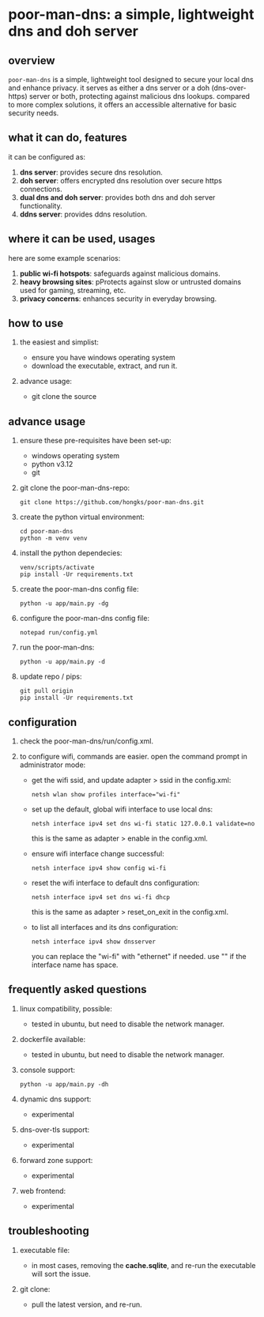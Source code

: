 # poor-man-dns: a simple, lightweight dns and doh server


## overview

`poor-man-dns` is a simple, lightweight tool designed to secure your local dns and enhance privacy.
it serves as either a dns server or a doh (dns-over-https) server or both, protecting against malicious dns lookups.
compared to more complex solutions, it offers an accessible alternative for basic security needs.


## what it can do, features

it can be configured as:
1. **dns server**: provides secure dns resolution.
2. **doh server**: offers encrypted dns resolution over secure https connections.
3. **dual dns and doh server**: provides both dns and doh server functionality.
4. **ddns server**: provides ddns resolution.

## where it can be used, usages

here are some example scenarios:
1. **public wi-fi hotspots**: safeguards against malicious domains.
2. **heavy browsing sites**: pProtects against slow or untrusted domains used for gaming, streaming, etc.
3. **privacy concerns**: enhances security in everyday browsing.


## how to use

1. the easiest and simplist:
   * ensure you have windows operating system
   * download the executable, extract, and run it.

2. advance usage:
   * git clone the source


## advance usage

1. ensure these pre-requisites have been set-up:
   * windows operating system
   * python v3.12
   * git

2. git clone the poor-man-dns-repo:
   ```
   git clone https://github.com/hongks/poor-man-dns.git
   ```

3. create the python virtual environment:
   ```
   cd poor-man-dns
   python -m venv venv
   ```

4. install the python dependecies:
   ```
   venv/scripts/activate
   pip install -Ur requirements.txt
   ```

5. create the poor-man-dns config file:
   ```
   python -u app/main.py -dg
   ```

6. configure the poor-man-dns config file:
   ```
   notepad run/config.yml
   ```

7. run the poor-man-dns:
   ```
   python -u app/main.py -d
   ```

8. update repo / pips:
   ```
   git pull origin
   pip install -Ur requirements.txt
   ```


## configuration

1. check the poor-man-dns/run/config.xml.
2. to configure wifi, commands are easier. open the command prompt in administrator mode:

   * get the wifi ssid, and update adapter > ssid in the config.xml:
      ```
      netsh wlan show profiles interface="wi-fi"
      ```

   * set up the default, global wifi interface to use local dns:
      ```
      netsh interface ipv4 set dns wi-fi static 127.0.0.1 validate=no
      ```
      this is the same as adapter > enable in the config.xml.

   * ensure wifi interface change successful:
      ```
      netsh interface ipv4 show config wi-fi
      ```

   * reset the wifi interface to default dns configuration:
      ```
      netsh interface ipv4 set dns wi-fi dhcp
      ```
      this is the same as adapter > reset_on_exit in the config.xml.

   * to list all interfaces and its dns configuration:
      ```
      netsh interface ipv4 show dnsserver
      ```
      you can replace the "wi-fi" with "ethernet" if needed. use "" if the interface name has space.


## frequently asked questions
1. linux compatibility, possible:
   * tested in ubuntu, but need to disable the network manager.

2. dockerfile available:
   * tested in ubuntu, but need to disable the network manager.

3. console support:
   ```
   python -u app/main.py -dh
   ```
4. dynamic dns support:
   * experimental

5. dns-over-tls support:
   * experimental

6. forward zone support:
   * experimental

7. web frontend:
   * experimental


## troubleshooting

1. executable file:
   * in most cases, removing the **cache.sqlite**, and re-run the executable will sort the issue.

2. git clone:
   * pull the latest version, and re-run.

